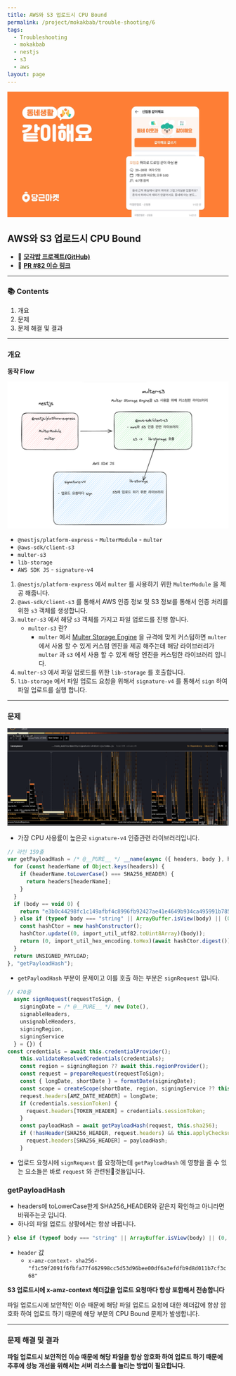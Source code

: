 ```yaml
---
title: AWS와 S3 업로드시 CPU Bound
permalink: /project/mokakbab/trouble-shooting/6
tags:
  - Troubleshooting
  - mokakbab
  - nestjs
  - s3
  - aws
layout: page
---
```


![](/assets/Mokakbab06.png)

## AWS와 S3 업로드시 CPU Bound

- 🐙 **[모각밥 프로젝트(GitHub)](https://github.com/f-lab-edu/Mokakbab)** 
- 🔗 **[PR #82 이슈 링크](https://github.com/f-lab-edu/Mokakbab/pull/82)** 

---

### 📚 Contents

1. 개요
2. 문제
3. 문제 해결 및 결과

---

### 개요

**동작 Flow** 

![](/assets/Mokakbab13.png)

- `@nestjs/platform-express` - `MulterModule` - `multer` 
-  `@aws-sdk/client-s3`
- `multer-s3` 
- `lib-storage` 
- `AWS SDK JS` - `signature-v4`

1. `@nestjs/platform-express` 에서 `multer` 를 사용하기 위한 `MulterModule` 을 제공 해줍니다.
2. `@aws-sdk/client-s3` 를 통해서 AWS 인증 정보 및 S3 정보를 통해서 인증 처리를 위한 `s3` 객체를 생성합니다.
3. `multer-s3` 에서 해당 `s3` 객체를 가지고 파일 업로드를 진행 합니다.
	- `multer-s3` 란?
		- `multer` 에서 [Multer Storage Engine](https://github.com/expressjs/multer/blob/master/StorageEngine.md) 을 규격에 맞게 커스텀하면 `multer` 에서 사용 할 수 있게 커스텀 엔진을 제공 해주는데 해당 라이브러리가 `multer` 과 `s3` 에서 사용 할 수 있게 해당 엔진을 커스텀한 라이브러리 입니다.
4. `multer-s3` 에서 파일 업로드를 위한 `lib-storage` 를 호출합니다.
5. `lib-storage` 에서 파일 업로드 요청을 위해서 `signature-v4` 를 통해서 `sign` 하여 파일 업로드를 실행 합니다.

---

### 문제

![](/assets/Mokakbab12.png)

- 가장 CPU 사용률이 높은곳 `signature-v4` 인증관련 라이브러리입니다.

```js
// 라인 159줄
var getPayloadHash = /* @__PURE__ */ __name(async ({ headers, body }, hashConstructor) => {
  for (const headerName of Object.keys(headers)) {
    if (headerName.toLowerCase() === SHA256_HEADER) {
      return headers[headerName];
    }
  }
  if (body == void 0) {
    return "e3b0c44298fc1c149afbf4c8996fb92427ae41e4649b934ca495991b7852b855";
  } else if (typeof body === "string" || ArrayBuffer.isView(body) || (0, import_is_array_buffer.isArrayBuffer)(body)) {
    const hashCtor = new hashConstructor();
    hashCtor.update((0, import_util_utf82.toUint8Array)(body));
    return (0, import_util_hex_encoding.toHex)(await hashCtor.digest());
  }
  return UNSIGNED_PAYLOAD;
}, "getPayloadHash");
```

- `getPayloadHash` 부분이 문제이고 이를 호출 하는 부분은 `signRequest` 입니다.

```js
// 470줄
  async signRequest(requestToSign, {
    signingDate = /* @__PURE__ */ new Date(),
    signableHeaders,
    unsignableHeaders,
    signingRegion,
    signingService
  } = {}) {
const credentials = await this.credentialProvider();
    this.validateResolvedCredentials(credentials);
    const region = signingRegion ?? await this.regionProvider();
    const request = prepareRequest(requestToSign);
    const { longDate, shortDate } = formatDate(signingDate);
    const scope = createScope(shortDate, region, signingService ?? this.service);
    request.headers[AMZ_DATE_HEADER] = longDate;
    if (credentials.sessionToken) {
      request.headers[TOKEN_HEADER] = credentials.sessionToken;
    }
    const payloadHash = await getPayloadHash(request, this.sha256);
    if (!hasHeader(SHA256_HEADER, request.headers) && this.applyChecksum) {
      request.headers[SHA256_HEADER] = payloadHash;
    }
```

- 업로드 요청시에 `signRequest` 를 요청하는데 `getPayloadHash` 에 영향을 줄 수 있는 요소들은 바로 `request` 와 관련된것들입니다.

### getPayloadHash

- headers에 toLowerCase한게 SHA256_HEADER와 같은지 확인하고 아니라면 바꿔주는곳 입니다.
- 하나의 파일 업로드 상황에서는 항상 바뀝니다.

```js
} else if (typeof body === "string" || ArrayBuffer.isView(body) || (0, import_is_array_buffer.isArrayBuffer)(body)) {
```

- `header` 값
	- `x-amz-context- sha256-"f1c59f2091f6fbfa77f462998cc5d53d96bee00df6a3efdfb9d8d011b7cf3c68"`  

**S3 업로드시에 x-amz-context 헤더값을 업로드 요청마다 항상 포함해서 전송합니다** 

파일 업로드시에 보안적인 이슈 때문에 해당 파일 업로드 요청에 대한 헤더값에 항상 암호화 하여 업로드 하기 때문에 해당 부분의 CPU Bound 문제가 발생합니다.

---

### 문제 해결 및 결과

**파일 업로드시 보안적인 이슈 때문에 해당 파일을 항상 암호화 하여 업로드 하기 때문에 추후에 성능 개선을 위해서는 서버 리소스를 늘리는 방법이 필요합니다.** 

